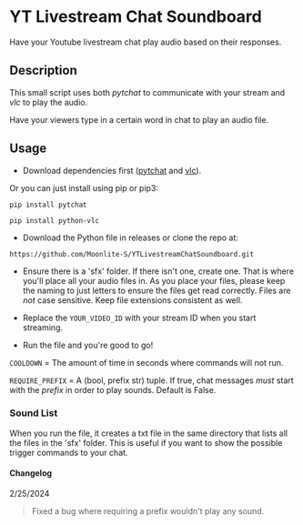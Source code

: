 # YT Livestream Chat Soundboard

Have your Youtube livestream chat play audio based on their responses.

## Description

This small script uses both *pytchat* to communicate with your stream and *vlc* to play the audio.

Have your viewers type in a certain word in chat to play an audio file.

## Usage

- Download dependencies first ([pytchat](https://github.com/taizan-hokuto/pytchat?tab=readme-ov-file) and [vlc](https://pypi.org/project/python-vlc/)).

Or you can just install using pip or pip3:

`pip install pytchat`

`pip install python-vlc`

- Download the Python file in releases or clone the repo at:

`https://github.com/Moonlite-S/YTLivestreamChatSoundboard.git`

- Ensure there is a 'sfx' folder. If there isn't one, create one. That is where you'll place all your audio files in. As you place your files, please keep the naming to just letters to ensure the files get read correctly. Files are *not* case sensitive. Keep file extensions consistent as well.

- Replace the `YOUR_VIDEO_ID` with your stream ID when you start streaming.

- Run the file and you're good to go!

`COOLDOWN` = The amount of time in seconds where commands will not run.

`REQUIRE_PREFIX` = A (bool, prefix str) tuple. If true, chat messages *must* start with the *prefix* in order to play sounds. Default is False.

### Sound List

When you run the file, it creates a txt file in the same directory that lists all the files in the 'sfx' folder. This is useful if you want to show the possible trigger commands to your chat.

#### Changelog

2/25/2024
> Fixed a bug where requiring a prefix wouldn't play any sound.
